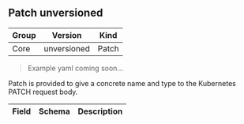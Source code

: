 ## Patch unversioned

Group        | Version     | Kind
------------ | ---------- | -----------
Core | unversioned | Patch

> Example yaml coming soon...



Patch is provided to give a concrete name and type to the Kubernetes PATCH request body.



Field        | Schema     | Description
------------ | ---------- | -----------

